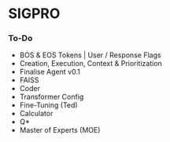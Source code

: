 # SIGPRO

### To-Do
- BOS & EOS Tokens | User / Response Flags
- Creation, Execution, Context & Prioritization
- Finalise Agent v0.1
- FAISS
- Coder
- Transformer Config
- Fine-Tuning (Ted)
- Calculator
- Q*
- Master of Experts (MOE)